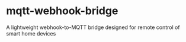# mqtt-webhook-bridge
A lightweight webhook-to-MQTT bridge designed for remote control of smart home devices
